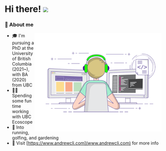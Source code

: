 # Hi there! <img src="https://media.giphy.com/media/hvRJCLFzcasrR4ia7z/giphy.gif" width="25px">

### 📖 About me

<img align="right" alt="GIF" src="https://github.com/andr3wli/andr3wli/blob/f2d22fff0bd6085afa86792e3a476b652f5a5faf/coding.gif" width="408" height="318" />

- 🎓 I'm pursuing a PhD at the University of British Columbia (2021~), with BA (2020) from UBC
- 👨‍💻 Spending some fun time working with UBC Ecoscope
- 🚀 Into running, golfing, and gardening
- 👀 Visit [https://www.andrewcli.com](www.andrewcli.com) for more info


<!--
**andr3wli/andr3wli** is a ✨ _special_ ✨ repository because its `README.md` (this file) appears on your GitHub profile.

Here are some ideas to get you started:

- 🔭 I’m currently working on ...
- 🌱 I’m currently learning ...
- 👯 I’m looking to collaborate on ...
- 🤔 I’m looking for help with ...
- 💬 Ask me about ...
- 📫 How to reach me: ...
- 😄 Pronouns: ...
- ⚡ Fun fact: ...
-->
